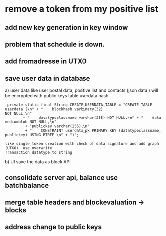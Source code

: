 


# remove a token from my positive list
 
 
## add new key generation in key window
 

## problem that schedule is down.
  

## add fromadresse in UTXO



## save user data in database
  a) user data like  user postal data,  positive list and contacts (json data ) will be encrypted with public keys
    table userdata  hash
    
     private static final String CREATE_USERDATA_TABLE = "CREATE TABLE userdata (\n" + "    blockhash varbinary(32) 						NOT NULL,\n"
            + "    datatypeclassname varchar(255) NOT NULL,\n" + "    data mediumblob NOT NULL,\n"
             + "publickey varchar(255),\n" 
             + "    CONSTRAINT userdata_pk PRIMARY KEY (datatypeclassname, publickey) USING BTREE \n" + ")";
    
    like single token creation with check of data signature and add graph (UTXO)  use overwrite
    Transaction datatype to string 
  b) UI save the data as block API 



  
## consolidate server api, balance use batchbalance 


## merge table headers and blockevaluation -> blocks

## address change to public keys
